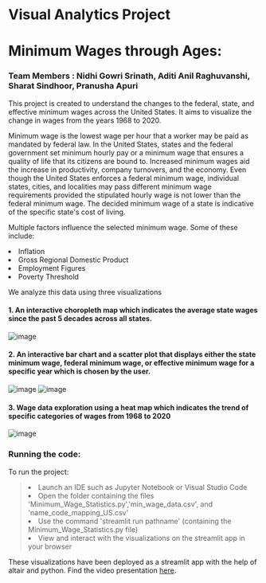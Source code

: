 # Visual Analytics Project
# **Minimum Wages through Ages:**
### Team Members : Nidhi Gowri Srinath, Aditi Anil Raghuvanshi, Sharat Sindhoor, Pranusha Apuri
This project is created to understand the changes to the federal, state, and effective minimum wages across the United States. It aims to visualize the change in wages from the years 1968 to 2020.

Minimum wage is the lowest wage per hour that a worker may be paid as mandated by federal law. In the United States, states and the federal government set minimum hourly pay or a minimum wage that ensures a  quality of life that its citizens are bound to. Increased minimum wages aid the increase in productivity, company turnovers, and the economy. Even though the United States enforces a federal minimum wage, individual states, cities, and localities may pass different minimum wage requirements provided the stipulated hourly wage is not lower than the federal minimum wage. The decided minimum wage of a state is indicative of the specific state's cost of living. 

Multiple factors influence the selected minimum wage. Some of these include:
<li> Inflation
<li> Gross Regional Domestic Product
<li> Employment Figures
<li> Poverty Threshold

We analyze this data using three visualizations
#### 1. An interactive choropleth map which indicates the average state wages since the past 5 decades across all states. 
![image](https://i.imgur.com/N0tZabM.png)

#### 2. An interactive bar chart and a scatter plot that displays either the state minimum wage, federal minimum wage, or effective minimum wage for a specific year which is chosen by the user. 
![image](https://i.imgur.com/6oLsaVq.png)
![image](https://i.imgur.com/LYDrfnF.png)

#### 3. Wage data exploration using a heat map which indicates the trend of specific categories of wages from 1968 to 2020 
![image](https://i.imgur.com/Whc12AL.png)
  
### Running the code:
  To run the project:
  > <li> Launch an IDE such as Jupyter Notebook or Visual Studio Code </li>
  > <li> Open the folder containing the files 'Minimum_Wage_Statistics.py','min_wage_data.csv', and 'name_code_mapping_US.csv' </li>
  > <li> Use the command 'streamlit run pathname' (containing the Minimum_Wage_Statistics.py file) </li>
  > <li> View and interact with the visualizations on the streamlit app in your browser </li>

These visualizations have been deployed as a streamlit app with the help of altair and python.
Find the video presentation [here](https://youtu.be/_GvXQg5lnxc).
  
  



